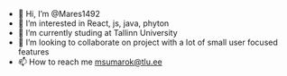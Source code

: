 - 👋 Hi, I’m @Mares1492
- 👀 I’m interested in React, js, java, phyton
- 🌱 I’m currently studing at Tallinn University
- 💞️ I’m looking to collaborate on project with a lot of small user focused features
- 📫 How to reach me msumarok@tlu.ee

<!---
Mares1492/Mares1492 is a ✨ special ✨ repository because its `README.md` (this file) appears on your GitHub profile.
You can click the Preview link to take a look at your changes.
--->
